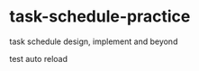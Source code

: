 # task-schedule-practice
task schedule design, implement and beyond

test auto reload
<Context path="/task"  reloadable="true"/>
